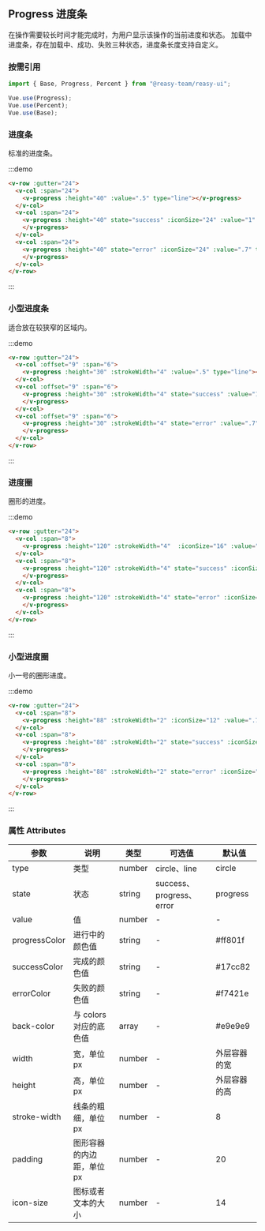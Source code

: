 ## Progress 进度条

在操作需要较长时间才能完成时，为用户显示该操作的当前进度和状态。 加载中进度条，存在加载中、成功、失败三种状态，进度条长度支持自定义。

### 按需引用

```js
import { Base, Progress, Percent } from "@reasy-team/reasy-ui";

Vue.use(Progress);
Vue.use(Percent);
Vue.use(Base);
```

### 进度条

标准的进度条。

:::demo

```html
<v-row :gutter="24">
  <v-col :span="24">
    <v-progress :height="40" :value=".5" type="line"></v-progress>
  </v-col>
  <v-col :span="24">
    <v-progress :height="40" state="success" :iconSize="24" :value="1" type="line">
    </v-progress>
  </v-col>
  <v-col :span="24">
    <v-progress :height="40" state="error" :iconSize="24" :value=".7" type="line">
    </v-progress>
  </v-col>
</v-row>
```

:::

### 小型进度条

适合放在较狭窄的区域内。

:::demo

```html
<v-row :gutter="24">
  <v-col :offset="9" :span="6">
    <v-progress :height="30" :strokeWidth="4" :value=".5" type="line"></v-progress>
  </v-col>
  <v-col :offset="9" :span="6">
    <v-progress :height="30" :strokeWidth="4" state="success" :value="1" type="line">
    </v-progress>
  </v-col>
  <v-col :offset="9" :span="6">
    <v-progress :height="30" :strokeWidth="4" state="error" :value=".7" type="line">
    </v-progress>
  </v-col>
</v-row>
```

:::



### 进度圈

圈形的进度。

:::demo

```html
<v-row :gutter="24">
  <v-col :span="8">
    <v-progress :height="120" :strokeWidth="4"  :iconSize="16" :value=".7"></v-progress>
  </v-col>
  <v-col :span="8">
    <v-progress :height="120" :strokeWidth="4" state="success" :iconSize="24" :value="1">
    </v-progress>
  </v-col>
  <v-col :span="8">
    <v-progress :height="120" :strokeWidth="4" state="error" :iconSize="24" :value=".7">
    </v-progress>
  </v-col>
</v-row>

```

:::

### 小型进度圈

小一号的圈形进度。

:::demo

```html
<v-row :gutter="24">
  <v-col :span="8">
    <v-progress :height="88" :strokeWidth="2" :iconSize="12" :value=".7"></v-progress>
  </v-col>
  <v-col :span="8">
    <v-progress :height="88" :strokeWidth="2" state="success" :iconSize="16" :value="1">
    </v-progress>
  </v-col>
  <v-col :span="8">
    <v-progress :height="88" :strokeWidth="2" state="error" :iconSize="16" :value=".7">
    </v-progress>
  </v-col>
</v-row>

```

:::

### 属性 Attributes

| 参数         | 说明                      | 类型   | 可选值       | 默认值       |
| ------------ | ------------------------- | ------ | ------------ | ------------ |
| type         | 类型                      | number | circle、line | circle       |
| state        | 状态                      | string | success、progress、error  | progress    |
| value        | 值                        | number | -            | -            |
| progressColor | 进行中的颜色值          | string  | -            | #ff801f  |
| successColor  | 完成的颜色值          | string  | -            | #17cc82         |
| errorColor  | 失败的颜色值          | string  | -            | #f7421e         |
| back-color   | 与 colors 对应的底色值    | array  | -            | #e9e9e9  |
| width        | 宽，单位 px               | number | -            | 外层容器的宽 |
| height       | 高，单位 px               | number | -            | 外层容器的高 |
| stroke-width | 线条的粗细，单位 px       | number | -            | 8            |
| padding      | 图形容器的内边距，单位 px | number | -            | 20           |
| icon-size    | 图标或者文本的大小 | number | -            | 14         |

